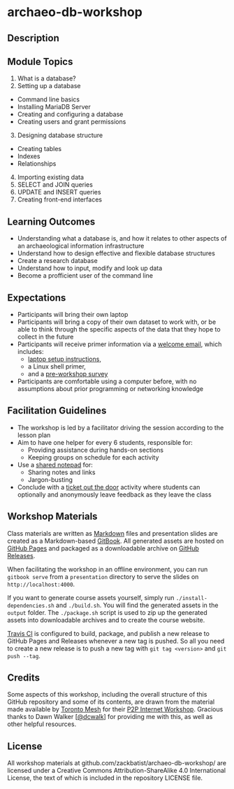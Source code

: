 # archaeo-db-workshop

## Description

## Module Topics
1. What is a database?
2. Setting up a database
  * Command line basics
  * Installing MariaDB Server
  * Creating and configuring a database
  * Creating users and grant permissions
3. Designing database structure
  * Creating tables
  * Indexes
  * Relationships
4. Importing existing data
5. SELECT and JOIN queries
6. UPDATE and INSERT queries
7. Creating front-end interfaces

## Learning Outcomes

- Understanding what a database is, and how it relates to other aspects of an archaeological information infrastructure
- Understand how to design effective and flexible database structures
- Create a research database
- Understand how to input, modify and look up data
- Become a profficient user of the command line

## Expectations

- Participants will bring their own laptop
- Participants will bring a copy of their own dataset to work with, or be able to think through the specific aspects of the data that they hope to collect in the future
- Participants will receive primer information via a [welcome email](https://zackbatist.github.io/archaeo-db-workshop/articles/general/general-welcome-email.pdf), which includes:
  - [laptop setup instructions](https://zackbatist.github.io/archaeo-db-workshop/articles/general/general-laptop-setup-instructions.pdf),
  - a Linux shell primer,
  - and a [pre-workshop survey](https://zackbatist.github.io/archaeo-db-workshop/articles/general/general-pre-workshop-survey.pdf)
- Participants are comfortable using a computer before, with no assumptions about prior programming or networking knowledge

## Facilitation Guidelines

- The workshop is led by a facilitator driving the session according to the lesson plan
- Aim to have one helper for every 6 students, responsible for:
    - Providing assistance during hands-on sections
    - Keeping groups on schedule for each activity
- Use a [shared notepad](https://etherpad.wikimedia.org/p/archaeo-db-workshop) for:
    - Sharing notes and links
    - Jargon-busting
- Conclude with a [ticket out the door](http://www.ideasforeducators.com/idea-blog/a-twist-on-ticket-out-the-door) activity where students can optionally and anonymously leave feedback as they leave the class

## Workshop Materials
Class materials are written as [Markdown](https://en.wikipedia.org/wiki/Markdown) files and presentation slides are created as a Markdown-based [GitBook](https://www.gitbook.com). All generated assets are hosted on [GitHub Pages](https://zackbatist.github.io/archaeo-db-workshop/) and packaged as a downloadable archive on [GitHub Releases](https://github.com/zackbatist/archaeo-db-workshop/releases/latest).

When facilitating the workshop in an offline environment, you can run `gitbook serve` from a `presentation` directory to serve the slides on `http://localhost:4000`.

If you want to generate course assets yourself, simply run `./install-dependencies.sh` and `./build.sh`. You will find the generated assets in the `output` folder. The `./package.sh` script is used to zip up the generated assets into downloadable archives and to create the course website.

[Travis CI](https://travis-ci.org/) is configured to build, package, and publish a new release to GitHub Pages and Releases whenever a new tag is pushed. So all you need to create a new release is to push a new tag with `git tag <version>` and `git push --tag`.

## Credits
Some aspects of this workshop, including the overall structure of this GitHub repository and some of its contents, are drawn from the material made available by [Toronto Mesh](https://github.com/tomeshnet) for their [P2P Internet Workshop](https://github.com/tomeshnet/p2p-internet-workshop). Gracious thanks to Dawn Walker [[@dcwalk](https://github.com/dcwalk)] for providing me with this, as well as other helpful resources.

## License
All workshop materials at github.com/zackbatist/archaeo-db-workshop/ are licensed under a Creative Commons Attribution-ShareAlike 4.0 International License, the text of which is included in the repository LICENSE file.